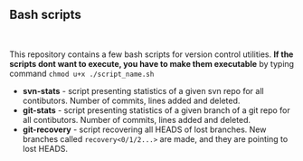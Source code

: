 ## Bash scripts
<br>

This repository contains a few bash scripts for version control utilities. **If the scripts dont want to execute, you have to make them executable** by
typing command  ```chmod u+x ./script_name.sh``` 
<br>

* **svn-stats** - script presenting statistics of a given svn repo for all contibutors. Number of commits, lines added and deleted.
* **git-stats** - script presenting statistics of a given branch of a git repo for all contibutors. Number of commits, lines added and deleted.
* **git-recovery** - script recovering all HEADS of lost branches. New branches called ```recovery<0/1/2...>``` are made, and they are pointing to lost HEADS.
